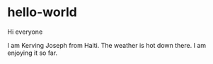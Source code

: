 # hello-world

Hi everyone

I am Kerving Joseph from Haiti. The weather is hot down there. I am enjoying it so far.
